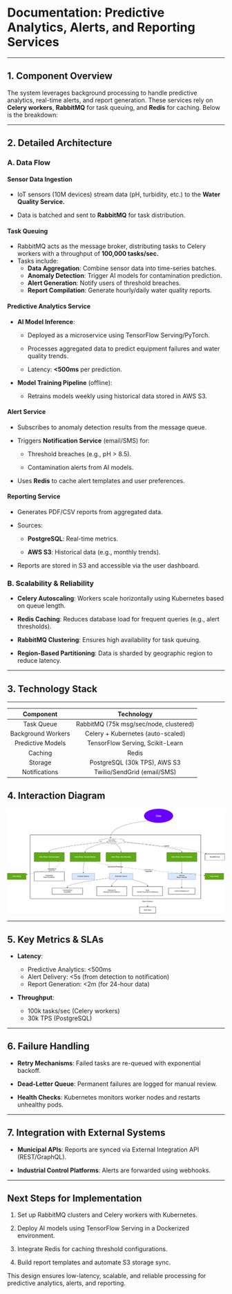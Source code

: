 # Documentation: Predictive Analytics, Alerts, and Reporting Services

---

## 1. Component Overview

The system leverages background processing to handle predictive analytics, real-time alerts, and report generation. These services rely on **Celery workers**, **RabbitMQ** for task queuing, and **Redis** for caching. Below is the breakdown:

---

## 2. Detailed Architecture

### A. Data Flow

#### Sensor Data Ingestion

- IoT sensors (10M devices) stream data (pH, turbidity, etc.) to the **Water Quality Service.**

- Data is batched and sent to **RabbitMQ** for task distribution.

#### Task Queuing

- RabbitMQ acts as the message broker, distributing tasks to Celery workers with a throughput of **100,000 tasks/sec.**
- Tasks include:
  - **Data Aggregation**: Combine sensor data into time-series batches.
  - **Anomaly Detection**: Trigger AI models for contamination prediction.
  - **Alert Generation**: Notify users of threshold breaches.
  - **Report Compilation**: Generate hourly/daily water quality reports.

#### Predictive Analytics Service

- **AI Model Inference**:

  - Deployed as a microservice using TensorFlow Serving/PyTorch.

  - Processes aggregated data to predict equipment failures and water quality trends.

  - Latency: **<500ms** per prediction.

- **Model Training Pipeline** (offline):

  - Retrains models weekly using historical data stored in AWS S3.

#### Alert Service

- Subscribes to anomaly detection results from the message queue.

- Triggers **Notification Service** (email/SMS) for:

  - Threshold breaches (e.g., pH > 8.5).

  - Contamination alerts from AI models.

- Uses **Redis** to cache alert templates and user preferences.

#### Reporting Service

- Generates PDF/CSV reports from aggregated data.

- Sources:

  - **PostgreSQL**: Real-time metrics.

  - **AWS S3**: Historical data (e.g., monthly trends).

- Reports are stored in S3 and accessible via the user dashboard.

### B. Scalability & Reliability

- **Celery Autoscaling**: Workers scale horizontally using Kubernetes based on queue length.

- **Redis Caching**: Reduces database load for frequent queries (e.g., alert thresholds).

- **RabbitMQ Clustering**: Ensures high availability for task queuing.

- **Region-Based Partitioning**: Data is sharded by geographic region to reduce latency.

---

## 3. Technology Stack

---

| **Component**     | **Technology** |
| :--------: | :-------: |
| Task Queue  | RabbitMQ (75k msg/sec/node, clustered)    |
| Background Workers | Celery + Kubernetes (auto-scaled)     |
| Predictive Models    | TensorFlow Serving, Scikit-Learn   |
| Caching               | Redis |
| Storage | PostgreSQL (30k TPS), AWS S3 |
| Notifications | Twilio/SendGrid (email/SMS) |

## 4. Interaction Diagram

![Core services (Predictive analytics, notification, report generation)](../DIAGRAMS/PNG/NotificationPredictive.png)

---

## 5. Key Metrics & SLAs

- **Latency**:
  - Predictive Analytics: <500ms
  - Alert Delivery: <5s (from detection to notification)
  - Report Generation: <2m (for 24-hour data)

- **Throughput**:
  - 100k tasks/sec (Celery workers)
  - 30k TPS (PostgreSQL)

---

## 6. Failure Handling

- **Retry Mechanisms**: Failed tasks are re-queued with exponential backoff.

- **Dead-Letter Queue**: Permanent failures are logged for manual review.

- **Health Checks**: Kubernetes monitors worker nodes and restarts unhealthy pods.

---

## 7. Integration with External Systems

- **Municipal APIs**: Reports are synced via External Integration API (REST/GraphQL).

- **Industrial Control Platforms**: Alerts are forwarded using webhooks.

---

## Next Steps for Implementation

1. Set up RabbitMQ clusters and Celery workers with Kubernetes.

2. Deploy AI models using TensorFlow Serving in a Dockerized environment.

3. Integrate Redis for caching threshold configurations.

4. Build report templates and automate S3 storage sync.

This design ensures low-latency, scalable, and reliable processing for predictive analytics, alerts, and reporting.
